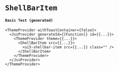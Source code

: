 # `ShellBarItem`

#### `Basic Test (generated)`

```
<ThemeProvider withToastContainer={false}>
  <JssProvider generateId={[Function]} id={{...}}>
    <ThemeProvider theme={{...}}>
      <ShellBarItem src={{...}}>
        <ui5-shellbar-item src={{...}} class="" />
      </ShellBarItem>
    </ThemeProvider>
  </JssProvider>
</ThemeProvider>
```

